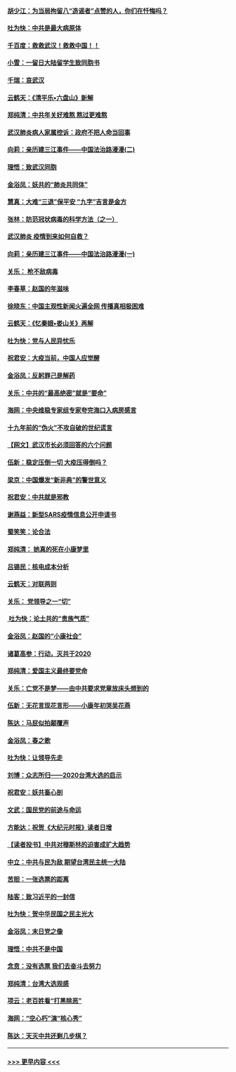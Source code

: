 #### [胡少江：为当局拘留八“造谣者”点赞的人，你们在忏悔吗？](../pages/nsc993/n11836801.md?t=02020133) 
#### [吐为快：中共是最大病原体](../pages/nsc993/n11836748.md?t=02020133) 
#### [千百度：救救武汉！救救中国！！](../pages/nsc993/n11836145.md?t=02020133) 
#### [小雪：一留日大陆留学生致同胞书](../pages/nsc993/n11834624.md?t=02020133) 
#### [千瑞：哀武汉](../pages/nsc993/n11833647.md?t=02020133) 
#### [云鹤天：《清平乐▪六盘山》新解](../pages/nsc993/n11833611.md?t=02020133) 
#### [郑纯清：中共年关好难熬 熬过更难熬](../pages/nsc993/n11833489.md?t=02020133) 
#### [武汉肺炎病人家属控诉：政府不把人命当回事](../pages/nsc993/n11833205.md?t=02020133) 
#### [向莉：亲历建三江事件——中国法治路漫漫(二)](../pages/nsc993/n11829102.md?t=02020133) 
#### [理悟：致武汉同胞](../pages/nsc993/n11831522.md?t=02020133) 
#### [金浴凤：妖共的“肺炎共同体”](../pages/nsc993/n11829448.md?t=02020133) 
#### [慧真：大难“三退”保平安 “九字”吉言是金方](../pages/nsc993/n11829501.md?t=02020133) 
#### [张林：防范冠状病毒的科学方法（之一）](../pages/nsc993/n11828618.md?t=02020133) 
#### [武汉肺炎 疫情到来如何自救？](../pages/nsc993/n11827632.md?t=02020133) 
#### [向莉：亲历建三江事件——中国法治路漫漫(一)](../pages/nsc993/n11827190.md?t=02020133) 
#### [关乐： 枪不敌病毒](../pages/nsc993/n11826746.md?t=02020133) 
#### [李春草：赵国的年滋味](../pages/nsc993/n11826321.md?t=02020133) 
#### [徐晓东：中国主观性新闻火遍全网 传播真相极困难](../pages/nsc993/n11826508.md?t=02020133) 
#### [云鹤天：《忆秦娥▪娄山关》再解](../pages/nsc993/n11824682.md?t=02020133) 
#### [吐为快：党与人民异忧乐](../pages/nsc993/n11824660.md?t=02020133) 
#### [祝君安：大疫当前，中国人应觉醒](../pages/nsc993/n11821946.md?t=02020133) 
#### [金浴凤：反躬罪己是解药](../pages/nsc993/n11820280.md?t=02020133) 
#### [关乐：中共的“最高绝密”就是“要命”](../pages/nsc993/n11816946.md?t=02020133) 
#### [海网：中央维稳专家组专家夸完海口入病房感言](../pages/nsc993/n11815138.md?t=02020133) 
#### [十九年前的“伪火”不攻自破的世纪谎言](../pages/nsc993/n11813238.md?t=02020133) 
#### [【网文】武汉市长必须回答的六个问题](../pages/nsc993/n11813848.md?t=02020133) 
#### [伍新：稳定压倒一切 大疫压得倒吗？](../pages/nsc993/n11812634.md?t=02020133) 
#### [梁京：中国爆发“新非典”的警世意义](../pages/nsc993/n11812554.md?t=02020133) 
#### [祝君安：中共就是邪教](../pages/nsc993/n11812431.md?t=02020133) 
#### [谢燕益：新型SARS疫情信息公开申请书](../pages/nsc993/n11808840.md?t=02020133) 
#### [蜀笑笑：论合法](../pages/nsc993/n11808064.md?t=02020133) 
#### [郑纯清： 她真的死在小康梦里](../pages/nsc993/n11806623.md?t=02020133) 
#### [吕锡民：核电成本分析](../pages/nsc993/n11806284.md?t=02020133) 
#### [云鹤天：对联两则](../pages/nsc993/n11805957.md?t=02020133) 
#### [关乐： 党领导之一“切”](../pages/nsc993/n11804505.md?t=02020133) 
#### [ 吐为快：论土共的“贵族气质”](../pages/nsc993/n11804490.md?t=02020133) 
#### [金浴凤：赵国的“小康社会”](../pages/nsc993/n11804452.md?t=02020133) 
#### [诸葛高参：行动，灭共于2020](../pages/nsc993/n11804120.md?t=02020133) 
#### [郑纯清：爱国主义最终要党命](../pages/nsc993/n11802197.md?t=02020133) 
#### [关乐：亡党不是梦——由中共要求党章放床头想到的](../pages/nsc993/n11802156.md?t=02020133) 
#### [伍新：无花言现花言形——小康年初哭吴花燕](../pages/nsc993/n11800044.md?t=02020133) 
#### [陈达：马屁似拍颠覆声](../pages/nsc993/n11800010.md?t=02020133) 
#### [金浴凤：春之歌](../pages/nsc993/n11797687.md?t=02020133) 
#### [吐为快：让领导先走](../pages/nsc993/n11797512.md?t=02020133) 
#### [刘博：众志所归——2020台湾大选的启示](../pages/nsc993/n11796878.md?t=02020133) 
#### [祝君安：妖共畜心剖](../pages/nsc993/n11794273.md?t=02020133) 
#### [文武：国民党的前途与命运](../pages/nsc993/n11794198.md?t=02020133) 
#### [方能达：祝贺《大纪元时报》读者日增](../pages/nsc993/n11793807.md?t=02020133) 
#### [【读者投书】中共对穆斯林的迫害成扩大趋势](../pages/nsc993/n11791371.md?t=02020133) 
#### [中立：中共与民为敌 期望台湾民主统一大陆](../pages/nsc993/n11790392.md?t=02020133) 
#### [苦胆：一张选票的距离](../pages/nsc993/n11788914.md?t=02020133) 
#### [陆客：致习近平的一封信](../pages/nsc993/n11788867.md?t=02020133) 
#### [吐为快：贺中华民国之民主光大](../pages/nsc993/n11788618.md?t=02020133) 
#### [金浴凤：末日党之像](../pages/nsc993/n11787475.md?t=02020133) 
#### [理悟：中共不是中国](../pages/nsc993/n11787463.md?t=02020133) 
#### [念贲：没有选票  我们去奋斗去努力](../pages/nsc993/n11787398.md?t=02020133) 
#### [郑纯清：台湾大选观感](../pages/nsc993/n11786210.md?t=02020133) 
#### [项云：老百姓看“打黑除恶”](../pages/nsc993/n11785398.md?t=02020133) 
#### [海网：“空心朽”演“核心秀”](../pages/nsc993/n11783874.md?t=02020133) 
#### [陈达：天灭中共还剩几步棋？](../pages/nsc993/n11783719.md?t=02020133) 

----
#### [ >>> 更早内容 <<< ](../indexes/nsc993-earlier.md)
